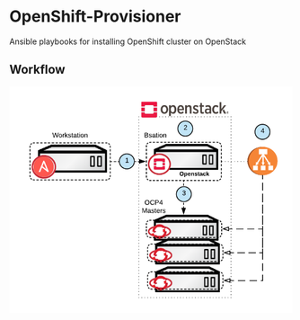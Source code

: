 # OpenShift-Provisioner
Ansible playbooks for installing OpenShift cluster on OpenStack
## Workflow
![workflow](docs/workflow.png)